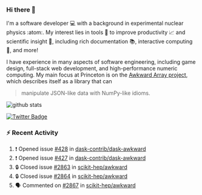 ### Hi there 👋 

I'm a software developer 💻 with a background in experimental nuclear physics :atom:. My interest lies in tools :wrench: to improve productivity :chart_with_upwards_trend: and scientific insight :telescope:, including rich documentation 📚, interactive computing 🧮, and more! 

I have experience in many aspects of software engineering, including game design, full-stack web development, and high-performance numeric computing. My main focus at Princeton is on the [Awkward Array project](awkward-array.org/), which describes itself as a library that can 
> manipulate JSON-like data with NumPy-like idioms.

![github stats](https://github-readme-stats.vercel.app/api?username=agoose77&show_icons=true&hide_rank=true&hide_title=true&bg_color=30,e76445,904e95&text_color=efe3ec&icon_color=efe3ec)
<!--
**agoose77/agoose77** is a ✨ _special_ ✨ repository because its `README.md` (this file) appears on your GitHub profile.

Here are some ideas to get you started:

- 🔭 I’m currently working on ...
- 🌱 I’m currently learning ...
- 👯 I’m looking to collaborate on ...
- 🤔 I’m looking for help with ...
- 💬 Ask me about ...
- 📫 How to reach me: ...
- 😄 Pronouns: ...
- ⚡ Fun fact: ...
-->

[![Twitter Badge](https://img.shields.io/twitter/follow/agoose77?style=flat-square&logo=Twitter&logoColor=white&color=cornflowerblue)](https://twitter.com/agoose77)

### :zap: Recent Activity

<!--START_SECTION:activity-->
1. ❗ Opened issue [#428](https://github.com/dask-contrib/dask-awkward/issues/428) in [dask-contrib/dask-awkward](https://github.com/dask-contrib/dask-awkward)
2. ❗ Opened issue [#427](https://github.com/dask-contrib/dask-awkward/issues/427) in [dask-contrib/dask-awkward](https://github.com/dask-contrib/dask-awkward)
3. 🔒 Closed issue [#2863](https://github.com/scikit-hep/awkward/issues/2863) in [scikit-hep/awkward](https://github.com/scikit-hep/awkward)
4. 🔒 Closed issue [#2864](https://github.com/scikit-hep/awkward/issues/2864) in [scikit-hep/awkward](https://github.com/scikit-hep/awkward)
5. 🗣 Commented on [#2867](https://github.com/scikit-hep/awkward/issues/2867#issuecomment-1837096206) in [scikit-hep/awkward](https://github.com/scikit-hep/awkward)
<!--END_SECTION:activity-->

